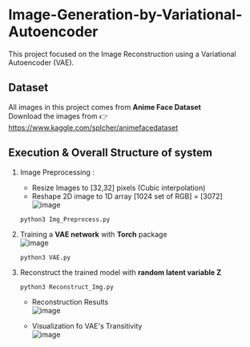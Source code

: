 # Image-Generation-by-Variational-Autoencoder  

This project focused on the Image Reconstruction using a Variational Autoencoder (VAE).  
  
## Dataset
All images in this project comes from **Anime Face Dataset**  
Download the images from :point_right: https://www.kaggle.com/splcher/animefacedataset  
  
## Execution & Overall Structure of system  
 1. Image Preprocessing :  
    - Resize Images to [32,32] pixels (Cubic interpolation) 
    - Reshape 2D image to 1D array [1024 set of RGB] = [3072]  
      ![image](https://user-images.githubusercontent.com/78803926/132944843-1f9251e1-be24-4f27-ab26-d14ce44c76bd.png)  
      
    ```
    python3 Img_Preprocess.py
    ```
    
 2. Training a **VAE network** with **Torch** package    
    ![image](https://user-images.githubusercontent.com/78803926/132944894-29e5f306-add1-432b-aca8-5fe65237c6cc.png)  
    
    ```
    python3 VAE.py
    ```  
    
 3. Reconstruct the trained model with **random latent variable Z**  
    ```
    python3 Reconstruct_Img.py
    ```  
    - Reconstruction Results  
      ![image](https://user-images.githubusercontent.com/78803926/132945120-42b11593-e755-4b30-8df6-9b9e71f840ef.png)

    
    - Visualization fo VAE's Transitivity  
      ![image](https://user-images.githubusercontent.com/78803926/132950071-7406da42-a60e-452a-98c4-e8765f845a07.png)

      

